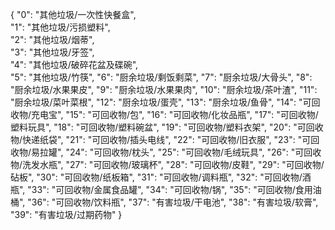 {
    "0": "其他垃圾/一次性快餐盒",  
    "1": "其他垃圾/污损塑料",     
    "2": "其他垃圾/烟蒂",      
    "3": "其他垃圾/牙签",       
    "4": "其他垃圾/破碎花盆及碟碗",   
    "5": "其他垃圾/竹筷", 
    "6": "厨余垃圾/剩饭剩菜", 
    "7": "厨余垃圾/大骨头", 
    "8": "厨余垃圾/水果果皮", 
    "9": "厨余垃圾/水果果肉", 
    "10": "厨余垃圾/茶叶渣", 
    "11": "厨余垃圾/菜叶菜根", 
    "12": "厨余垃圾/蛋壳", 
    "13": "厨余垃圾/鱼骨", 
    "14": "可回收物/充电宝", 
    "15": "可回收物/包", 
    "16": "可回收物/化妆品瓶", 
    "17": "可回收物/塑料玩具", 
    "18": "可回收物/塑料碗盆", 
    "19": "可回收物/塑料衣架", 
    "20": "可回收物/快递纸袋", 
    "21": "可回收物/插头电线", 
    "22": "可回收物/旧衣服", 
    "23": "可回收物/易拉罐", 
    "24": "可回收物/枕头", 
    "25": "可回收物/毛绒玩具", 
    "26": "可回收物/洗发水瓶", 
    "27": "可回收物/玻璃杯", 
    "28": "可回收物/皮鞋", 
    "29": "可回收物/砧板", 
    "30": "可回收物/纸板箱", 
    "31": "可回收物/调料瓶", 
    "32": "可回收物/酒瓶", 
    "33": "可回收物/金属食品罐", 
    "34": "可回收物/锅", 
    "35": "可回收物/食用油桶", 
    "36": "可回收物/饮料瓶", 
    "37": "有害垃圾/干电池", 
    "38": "有害垃圾/软膏", 
    "39": "有害垃圾/过期药物" 
}
